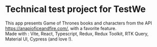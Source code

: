 # Technical test project for TestWe  
This app presents Game of Thrones books and characters from the API https://anapioficeandfire.com/, with a favorite feature.  
Made with : Vite, React, Typescript, Redux, Redux Toolkit, RTK Query, Material UI, Cypress (and love !).
